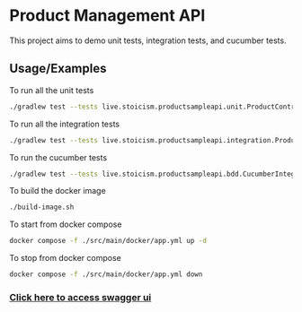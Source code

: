 # Product Management API

This project aims to demo unit tests, integration tests, and cucumber tests.

## Usage/Examples
To run all the unit tests
```sh
./gradlew test --tests live.stoicism.productsampleapi.unit.ProductControllerTest
```

To run all the integration tests
```sh
./gradlew test --tests live.stoicism.productsampleapi.integration.ProductControllerIntegrationTest
```

To run the cucumber tests
```sh
./gradlew test --tests live.stoicism.productsampleapi.bdd.CucumberIntegrationTestRunner
```

To build the docker image
```sh
./build-image.sh
```

To start from docker compose
```sh
docker compose -f ./src/main/docker/app.yml up -d
```

To stop from docker compose
```sh
docker compose -f ./src/main/docker/app.yml down
```

### [Click here to access swagger ui](http://localhost:8080/swagger-ui/index.html#/)